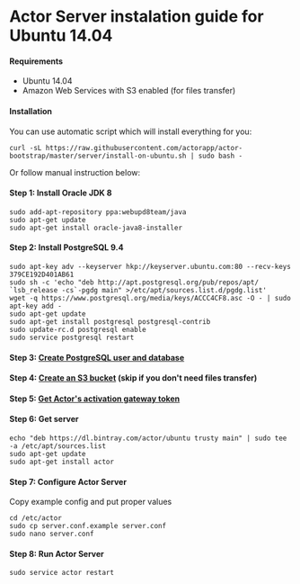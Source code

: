 # Actor Server instalation guide for Ubuntu 14.04
<a id="requirements"></a>
#### Requirements

* Ubuntu 14.04
* Amazon Web Services with S3 enabled (for files transfer)

#### Installation
<a id="install-script"></a>
You can use automatic script which will install everything for you:
```
curl -sL https://raw.githubusercontent.com/actorapp/actor-bootstrap/master/server/install-on-ubuntu.sh | sudo bash -
```
Or follow manual instruction below:

<a id="install-jdk"></a>
#### Step 1: Install Oracle JDK 8

```
sudo add-apt-repository ppa:webupd8team/java
sudo apt-get update
sudo apt-get install oracle-java8-installer
```
<a id="install-psql"></a>
#### Step 2: Install PostgreSQL 9.4

```
sudo apt-key adv --keyserver hkp://keyserver.ubuntu.com:80 --recv-keys 379CE192D401AB61 
sudo sh -c 'echo "deb http://apt.postgresql.org/pub/repos/apt/ `lsb_release -cs`-pgdg main" >/etc/apt/sources.list.d/pgdg.list'
wget -q https://www.postgresql.org/media/keys/ACCC4CF8.asc -O - | sudo apt-key add -
sudo apt-get update
sudo apt-get install postgresql postgresql-contrib
sudo update-rc.d postgresql enable
sudo service postgresql restart
```
<a id="configure-database"></a>
#### Step 3: [Create PostgreSQL user and database](configure-database.md)
<a id="configure-s3"></a>
#### Step 4: [Create an S3 bucket](configure-s3.md) (skip if you don't need files transfer) 
<a id="configure-s3-gateway"></a>
#### Step 5: [Get Actor's activation gateway token](configure-s3-gateway.md) 
<a id="get-server"></a>
#### Step 6: Get server 

```
echo "deb https://dl.bintray.com/actor/ubuntu trusty main" | sudo tee -a /etc/apt/sources.list
sudo apt-get update
sudo apt-get install actor
```
<a id="configure-server"></a>
#### Step 7: Configure Actor Server 

Copy example config and put proper values

```
cd /etc/actor
sudo cp server.conf.example server.conf
sudo nano server.conf
```
<a id="run-server"></a>
#### Step 8: Run Actor Server 

```
sudo service actor restart
```
